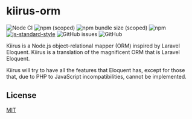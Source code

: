 # kiirus-orm

![Node CI](https://github.com/aagamezl/kiirus-orm/workflows/Node%20CI/badge.svg)
![npm (scoped)](https://img.shields.io/npm/v/@devnetic/kiirus-orm)
![npm bundle size (scoped)](https://img.shields.io/bundlephobia/minzip/@devnetic/kiirus-orm?color=red)
![npm](https://img.shields.io/npm/dt/@devnetic/kiirus-orm)
[![js-standard-style](https://img.shields.io/badge/code%20style-standard-brightgreen.svg?style=flat-square)](https://github.com/feross/standard)
![GitHub issues](https://img.shields.io/github/issues-raw/devnetic/kiirus-orm)
![GitHub](https://img.shields.io/github/license/devnetic/kiirus-orm)

Kiirus is a Node.js object-relational mapper (ORM) inspired by Laravel Eloquent. Kiirus is a translation of the magnificent ORM that is Laravel Eloquent.

Kiirus will try to have all the features that Eloquent has, except for those that, due to PHP to JavaScript incompatibilities, cannot be implemented.

## License

[MIT](https://choosealicense.com/licenses/mit/)
